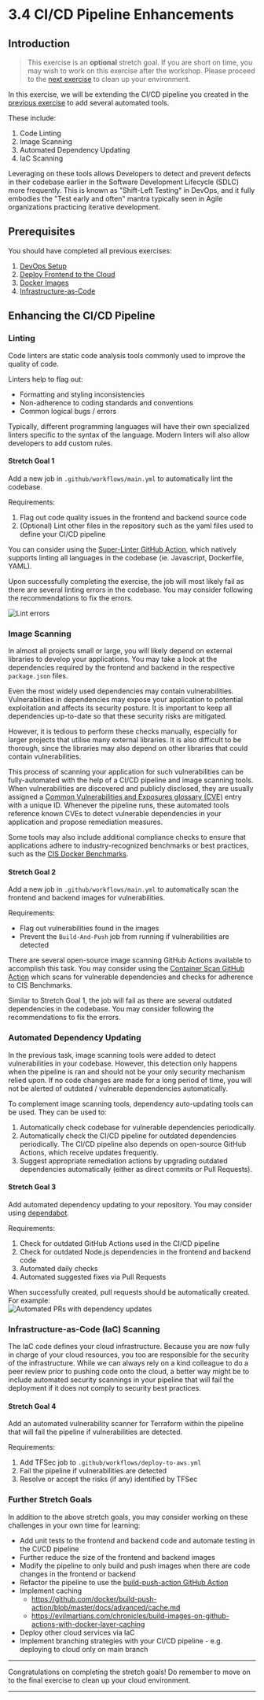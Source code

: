 # 3.4 CI/CD Pipeline Enhancements

## Introduction

> This exercise is an **optional** stretch goal. If you are short on time, you may wish to work on this exercise after the workshop. Please proceed to the [next exercise](./35-CleanUp.md) to clean up your environment.

In this exercise, we will be extending the CI/CD pipeline you created in the [previous exercise](./31-Docker-Images.md) to add several automated tools.

These include:

1. Code Linting
2. Image Scanning
3. Automated Dependency Updating
4. IaC Scanning

Leveraging on these tools allows Developers to detect and prevent defects in their codebase earlier in the Software Development Lifecycle (SDLC) more frequently. This is known as "Shift-Left Testing" in DevOps, and it fully embodies the "Test early and often" mantra typically seen in Agile organizations practicing iterative development.

## Prerequisites

You should have completed all previous exercises:

1. [DevOps Setup](./20-DevOps.md)
2. [Deploy Frontend to the Cloud](./21-CICD-PartI.md)
3. [Docker Images](./22-Docker-Images.md)
4. [Infrastructure-as-Code](./23-InfrastructureAsCode.md)

## Enhancing the CI/CD Pipeline

### Linting

Code linters are static code analysis tools commonly used to improve the quality of code.

Linters help to flag out:

- Formatting and styling inconsistencies
- Non-adherence to coding standards and conventions
- Common logical bugs / errors

Typically, different programming languages will have their own specialized linters specific to the syntax of the language. Modern linters will also allow developers to add custom rules.

#### Stretch Goal 1

Add a new job in `.github/workflows/main.yml` to automatically lint the codebase.

Requirements:

1. Flag out code quality issues in the frontend and backend source code
2. (Optional) Lint other files in the repository such as the yaml files used to define your CI/CD pipeline

You can consider using the [Super-Linter GitHub Action](https://github.com/github/super-linter), which natively supports linting all languages in the codebase (ie. Javascript, Dockerfile, YAML).

Upon successfully completing the exercise, the job will most likely fail as there are several linting errors in the codebase. You may consider following the recommendations to fix the errors.

![Lint errors](https://user-images.githubusercontent.com/11332803/134580397-d7d0fb68-eedd-409e-a809-b78ce53473b3.png)

### Image Scanning

In almost all projects small or large, you will likely depend on external libraries to develop your applications. You may take a look at the dependencies required by the frontend and backend in the respective `package.json` files.

Even the most widely used dependencies may contain vulnerabilities. Vulnerabilities in dependencies may expose your application to potential exploitation and affects its security posture. It is important to keep all dependencies up-to-date so that these security risks are mitigated.

However, it is tedious to perform these checks manually, especially for larger projects that utilise many external libraries. It is also difficult to be thorough, since the libraries may also depend on other libraries that could contain vulnerabilities.

This process of scanning your application for such vulnerabilities can be fully-automated with the help of a CI/CD pipeline and image scanning tools. When vulnerabilities are discovered and publicly disclosed, they are usually assigned a [Common Vulnerabilities and Exposures glossary (CVE)](https://cve.mitre.org/) entry with a unique ID. Whenever the pipeline runs, these automated tools reference known CVEs to detect vulnerable dependencies in your application and propose remediation measures.

Some tools may also include additional compliance checks to ensure that applications adhere to industry-recognized benchmarks or best practices, such as the [CIS Docker Benchmarks](https://www.cisecurity.org/benchmark/docker/).

#### Stretch Goal 2

Add a new job in `.github/workflows/main.yml` to automatically scan the frontend and backend images for vulnerabilities.

Requirements:

- Flag out vulnerabilities found in the images
- Prevent the `Build-And-Push` job from running if vulnerabilities are detected

There are several open-source image scanning GitHub Actions available to accomplish this task. You may consider using the [Container Scan GitHub Action](https://github.com/Azure/container-scan) which scans for vulnerable dependencies and checks for adherence to CIS Benchmarks.

Similar to Stretch Goal 1, the job will fail as there are several outdated dependencies in the codebase. You may consider following the recommendations to fix the errors.

### Automated Dependency Updating

In the previous task, image scanning tools were added to detect vulnerabilities in your codebase. However, this detection only happens when the pipeline is ran and should not be your only security mechanism relied upon. If no code changes are made for a long period of time, you will not be alerted of outdated / vulnerable dependencies automatically.

To complement image scanning tools, dependency auto-updating tools can be used. They can be used to:

1. Automatically check codebase for vulnerable dependencies periodically.
2. Automatically check the CI/CD pipeline for outdated dependencies periodically. The CI/CD pipeline also depends on open-source GitHub Actions, which receive updates frequently.
3. Suggest appropriate remediation actions by upgrading outdated dependencies automatically (either as direct commits or Pull Requests).

#### Stretch Goal 3

Add automated dependency updating to your repository. You may consider using [dependabot](https://dependabot.com/).

Requirements:

1. Check for outdated GitHub Actions used in the CI/CD pipeline
2. Check for outdated Node.js dependencies in the frontend and backend code
3. Automated daily checks
4. Automated suggested fixes via Pull Requests

When successfully created, pull requests should be automatically created. For example:  
![Automated PRs with dependency updates](https://user-images.githubusercontent.com/11332803/134580206-81266c42-96e6-4462-96f0-598e94b1e5f3.png)

### Infrastructure-as-Code (IaC) Scanning

The IaC code defines your cloud infrastructure. Because you are now fully in charge of your cloud resources, you too are responsible for the security of the infrastructure. While we can always rely on a kind colleague to do a peer review prior to pushing code onto the cloud, a better way might be to include automated security scannings in your pipeline that will fail the deployment if it does not comply to security best practices.

#### Stretch Goal 4

Add an automated vulnerability scanner for Terraform within the pipeline that will fail the pipeline if vulnerabilities are detected.

Requirements:

1. Add TFSec job to `.github/workflows/deploy-to-aws.yml`
2. Fail the pipeline if vulnerabilities are detected
3. Resolve or accept the risks (if any) identified by TFSec

### Further Stretch Goals

In addition to the above stretch goals, you may consider working on these challenges in your own time for learning:

- Add unit tests to the frontend and backend code and automate testing in the CI/CD pipeline
- Further reduce the size of the frontend and backend images
- Modify the pipeline to only build and push images when there are code changes in the frontend or backend
- Refactor the pipeline to use the [build-push-action GitHub Action](https://github.com/docker/build-push-action)
- Implement caching
  - https://github.com/docker/build-push-action/blob/master/docs/advanced/cache.md
  - https://evilmartians.com/chronicles/build-images-on-github-actions-with-docker-layer-caching
- Deploy other cloud services via IaC
- Implement branching strategies with your CI/CD pipeline - e.g. deploying to cloud only on main branch

---

Congratulations on completing the stretch goals! Do remember to move on to the final exercise to clean up your cloud environment.

---